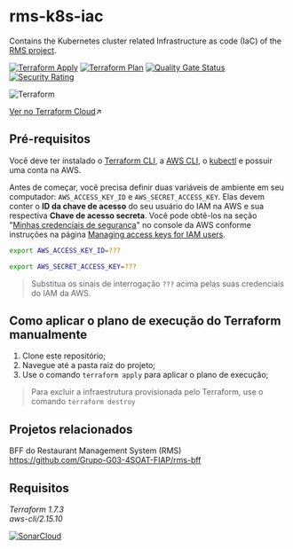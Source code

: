 # rms-k8s-iac
Contains the Kubernetes cluster related Infrastructure as code (IaC) of the [RMS project](https://github.com/Grupo-G03-4SOAT-FIAP/rms-bff).

[![Terraform Apply](https://github.com/Grupo-G03-4SOAT-FIAP/rms-k8s-iac/actions/workflows/terraform-apply.yml/badge.svg)](https://github.com/Grupo-G03-4SOAT-FIAP/rms-k8s-iac/actions/workflows/terraform-apply.yml)
[![Terraform Plan](https://github.com/Grupo-G03-4SOAT-FIAP/rms-k8s-iac/actions/workflows/terraform-plan.yml/badge.svg)](https://github.com/Grupo-G03-4SOAT-FIAP/rms-k8s-iac/actions/workflows/terraform-plan.yml)
[![Quality Gate Status](https://sonarcloud.io/api/project_badges/measure?project=Grupo-G03-4SOAT-FIAP_rms-k8s-iac&metric=alert_status)](https://sonarcloud.io/summary/new_code?id=Grupo-G03-4SOAT-FIAP_rms-k8s-iac)
[![Security Rating](https://sonarcloud.io/api/project_badges/measure?project=Grupo-G03-4SOAT-FIAP_rms-k8s-iac&metric=security_rating)](https://sonarcloud.io/summary/new_code?id=Grupo-G03-4SOAT-FIAP_rms-k8s-iac)

![Terraform](https://img.shields.io/badge/terraform-%235835CC.svg?style=for-the-badge&logo=terraform&logoColor=white)

[Ver no Terraform Cloud](https://app.terraform.io/app/Grupo-G03-4SOAT-FIAP/workspaces/rms-k8s)↗️

## Pré-requisitos

Você deve ter instalado o [Terraform CLI](https://developer.hashicorp.com/terraform/tutorials/aws-get-started/install-cli), a [AWS CLI](https://docs.aws.amazon.com/cli/latest/userguide/getting-started-install.html), o [kubectl](https://kubernetes.io/docs/tasks/tools/) e possuir uma conta na AWS.

Antes de começar, você precisa definir duas variáveis de ambiente em seu computador: `AWS_ACCESS_KEY_ID` e `AWS_SECRET_ACCESS_KEY`. Elas devem conter o **ID da chave de acesso** do seu usuário do IAM na AWS e sua respectiva **Chave de acesso secreta**. Você pode obtê-los na seção "[Minhas credenciais de segurança](https://us-east-1.console.aws.amazon.com/iam/home#/security_credentials)" no console da AWS conforme instruções na página [Managing access keys for IAM users](https://docs.aws.amazon.com/IAM/latest/UserGuide/id_credentials_access-keys.html#Using_CreateAccessKey).

```bash
export AWS_ACCESS_KEY_ID=???
```

```bash
export AWS_SECRET_ACCESS_KEY=???
```

> Substitua os sinais de interrogação `???` acima pelas suas credenciais do IAM da AWS.

## Como aplicar o plano de execução do Terraform manualmente

1. Clone este repositório;
2. Navegue até a pasta raiz do projeto;
3. Use o comando `terraform apply` para aplicar o plano de execução;

> Para excluir a infraestrutura provisionada pelo Terraform, use o comando `terraform destroy`

## Projetos relacionados

BFF do Restaurant Management System (RMS)\
https://github.com/Grupo-G03-4SOAT-FIAP/rms-bff

## Requisitos

*Terraform 1.7.3*\
*aws-cli/2.15.10*

[![SonarCloud](https://sonarcloud.io/images/project_badges/sonarcloud-white.svg)](https://sonarcloud.io/summary/new_code?id=Grupo-G03-4SOAT-FIAP_rms-k8s-iac)
